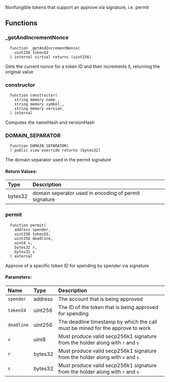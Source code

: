 Nonfungible tokens that support an approve via signature, i.e. permit


## Functions
### _getAndIncrementNonce
```solidity
  function _getAndIncrementNonce(
    uint256 tokenId
  ) internal virtual returns (uint256)
```

Gets the current nonce for a token ID and then increments it, returning the original value


### constructor
```solidity
  function constructor(
    string memory name_,
    string memory symbol_,
    string memory version_
  ) internal
```
Computes the nameHash and versionHash



### DOMAIN_SEPARATOR
```solidity
  function DOMAIN_SEPARATOR(
  ) public view override returns (bytes32)
```
The domain separator used in the permit signature



#### Return Values:
| Type          | Description                                                                  |
| :------------ | :--------------------------------------------------------------------------- |
| bytes32 | domain seperator used in encoding of permit signature
### permit
```solidity
  function permit(
    address spender,
    uint256 tokenId,
    uint256 deadline,
    uint8 v,
    bytes32 r,
    bytes32 s
  ) external
```
Approve of a specific token ID for spending by spender via signature


#### Parameters:
| Name | Type | Description                                                          |
| :--- | :--- | :------------------------------------------------------------------- |
|`spender` | address | The account that is being approved
|`tokenId` | uint256 | The ID of the token that is being approved for spending
|`deadline` | uint256 | The deadline timestamp by which the call must be mined for the approve to work
|`v` | uint8 | Must produce valid secp256k1 signature from the holder along with `r` and `s`
|`r` | bytes32 | Must produce valid secp256k1 signature from the holder along with `v` and `s`
|`s` | bytes32 | Must produce valid secp256k1 signature from the holder along with `r` and `v`

